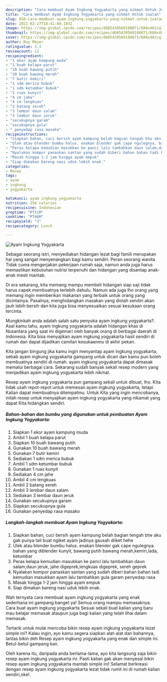 ```yaml
---
description: "Cara membuat Ayam Ingkung Yogyakarta yang nikmat Untuk Jualan"
title: "Cara membuat Ayam Ingkung Yogyakarta yang nikmat Untuk Jualan"
slug: 658-cara-membuat-ayam-ingkung-yogyakarta-yang-nikmat-untuk-jualan
date: 2021-02-27T18:41:04.193Z
image: https://img-global.cpcdn.com/recipes/d685439569188071/680x482cq70/ayam-ingkung-yogyakarta-foto-resep-utama.jpg
thumbnail: https://img-global.cpcdn.com/recipes/d685439569188071/680x482cq70/ayam-ingkung-yogyakarta-foto-resep-utama.jpg
cover: https://img-global.cpcdn.com/recipes/d685439569188071/680x482cq70/ayam-ingkung-yogyakarta-foto-resep-utama.jpg
author: Roy Meyer
ratingvalue: 3.3
reviewcount: 12
recipeingredient:
- "1 ekor ayam kampung muda"
- "1 buah kelapa parut"
- "10 buah bawang putih"
- "10 buah bawang merah"
- "7 butir kemiri"
- "1 sdm merica bubuk"
- "1 sdm ketumbar bubuk"
- "1 ruas kunyit"
- "4 cm jahe"
- "4 cm lengkuas"
- "2 batang sereh"
- "3 lembar daun salam"
- "3 lembar daun jeruk"
- "secukupnya garam"
- "secukupnya gula"
- " penyedap rasa masako"
recipeinstructions:
- "Siapkan bahan, cuci bersih ayam kampung belah bagian tengah btw aku gak punya tali buat ngiket ayam jadinya gausah diiket hehe"
- "Ulek atau blender bumbu halus. enakan blender gak cape ngulegnya. bahan yang diblender kunyit, bawang putih bawang merah,kemiri,lada, ketumbar"
- "Peras kelapa kemudian masukkan ke panci lalu tambahkan daun salam,daun jeruk, jahe digeprek,lengkuas digeprek, sereh geprek"
- "Nyalakan kompor panaskan santan yang sudah diberi bahan bahan tadi kemudian masukkan ayam lalu tambahkan gula garam penyedap rasa"
- "Masak hingga 1-2 jam hingga ayam empuk"
- "Siap dimakan bareng nasi uduk lebih enak."
categories:
- Resep
tags:
- ayam
- ingkung
- yogyakarta

katakunci: ayam ingkung yogyakarta 
nutrition: 256 calories
recipecuisine: Indonesian
preptime: "PT11M"
cooktime: "PT46M"
recipeyield: "3"
recipecategory: Lunch

---
```



![Ayam Ingkung Yogyakarta](https://img-global.cpcdn.com/recipes/d685439569188071/680x482cq70/ayam-ingkung-yogyakarta-foto-resep-utama.jpg)

Sebagai seorang istri, menyediakan hidangan lezat bagi famili merupakan hal yang sangat menyenangkan bagi kamu sendiri. Peran seorang  wanita Tidak cuma mengerjakan pekerjaan rumah saja, namun anda juga harus memastikan kebutuhan nutrisi terpenuhi dan hidangan yang disantap anak-anak mesti mantab.

Di era  sekarang, kita memang mampu membeli hidangan siap saji tidak harus capek membuatnya terlebih dahulu. Namun ada juga lho orang yang memang ingin memberikan makanan yang terbaik untuk orang yang dicintainya. Pasalnya, menghidangkan masakan yang diolah sendiri akan jauh lebih bersih dan kita juga bisa menyesuaikan sesuai kesukaan orang tercinta. 



Mungkinkah anda adalah salah satu penyuka ayam ingkung yogyakarta?. Asal kamu tahu, ayam ingkung yogyakarta adalah hidangan khas di Nusantara yang saat ini digemari oleh banyak orang di berbagai daerah di Indonesia. Kita bisa menyajikan ayam ingkung yogyakarta hasil sendiri di rumah dan dapat dijadikan camilan kesukaanmu di akhir pekan.

Kita jangan bingung jika kamu ingin menyantap ayam ingkung yogyakarta, sebab ayam ingkung yogyakarta gampang untuk dicari dan kamu pun boleh membuatnya sendiri di rumah. ayam ingkung yogyakarta dapat dimasak memalui berbagai cara. Sekarang sudah banyak sekali resep modern yang menjadikan ayam ingkung yogyakarta lebih nikmat.

Resep ayam ingkung yogyakarta pun gampang sekali untuk dibuat, lho. Kita tidak usah repot-repot untuk memesan ayam ingkung yogyakarta, tetapi Kalian dapat membuatnya ditempatmu. Untuk Kita yang ingin mencobanya, inilah resep untuk menyajikan ayam ingkung yogyakarta yang nikamat yang dapat Kita hidangkan sendiri.

<!--inarticleads1-->

##### Bahan-bahan dan bumbu yang digunakan untuk pembuatan Ayam Ingkung Yogyakarta:

1. Siapkan 1 ekor ayam kampung muda
1. Ambil 1 buah kelapa parut
1. Siapkan 10 buah bawang putih
1. Gunakan 10 buah bawang merah
1. Gunakan 7 butir kemiri
1. Sediakan 1 sdm merica bubuk
1. Ambil 1 sdm ketumbar bubuk
1. Gunakan 1 ruas kunyit
1. Sediakan 4 cm jahe
1. Ambil 4 cm lengkuas
1. Ambil 2 batang sereh
1. Ambil 3 lembar daun salam
1. Sediakan 3 lembar daun jeruk
1. Gunakan secukupnya garam
1. Siapkan secukupnya gula
1. Gunakan  penyedap rasa masako




<!--inarticleads2-->

##### Langkah-langkah membuat Ayam Ingkung Yogyakarta:

1. Siapkan bahan, cuci bersih ayam kampung belah bagian tengah btw aku gak punya tali buat ngiket ayam jadinya gausah diiket hehe
1. Ulek atau blender bumbu halus. enakan blender gak cape ngulegnya. bahan yang diblender kunyit, bawang putih bawang merah,kemiri,lada, ketumbar
1. Peras kelapa kemudian masukkan ke panci lalu tambahkan daun salam,daun jeruk, jahe digeprek,lengkuas digeprek, sereh geprek
1. Nyalakan kompor panaskan santan yang sudah diberi bahan bahan tadi kemudian masukkan ayam lalu tambahkan gula garam penyedap rasa
1. Masak hingga 1-2 jam hingga ayam empuk
1. Siap dimakan bareng nasi uduk lebih enak.




Wah ternyata cara membuat ayam ingkung yogyakarta yang enak sederhana ini gampang banget ya! Semua orang mampu memasaknya. Cara buat ayam ingkung yogyakarta Sesuai sekali buat kalian yang baru mau belajar memasak ataupun juga bagi kalian yang telah lihai dalam memasak.

Tertarik untuk mulai mencoba bikin resep ayam ingkung yogyakarta lezat simple ini? Kalau ingin, ayo kamu segera siapkan alat-alat dan bahannya, lantas bikin deh Resep ayam ingkung yogyakarta yang enak dan simple ini. Betul-betul gampang kan. 

Oleh karena itu, daripada anda berlama-lama, ayo kita langsung saja bikin resep ayam ingkung yogyakarta ini. Pasti kalian gak akan menyesal bikin resep ayam ingkung yogyakarta mantab simple ini! Selamat berkreasi dengan resep ayam ingkung yogyakarta lezat tidak rumit ini di rumah kalian sendiri,oke!.

